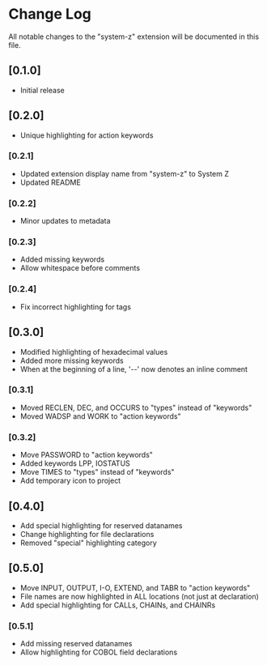 # Change Log

All notable changes to the "system-z" extension will be documented in this file.

## [0.1.0]

- Initial release

## [0.2.0]

- Unique highlighting for action keywords

### [0.2.1]

- Updated extension display name from "system-z" to System Z
- Updated README

### [0.2.2]

- Minor updates to metadata

### [0.2.3]

- Added missing keywords
- Allow whitespace before comments

### [0.2.4]

- Fix incorrect highlighting for tags

## [0.3.0]

- Modified highlighting of hexadecimal values
- Added more missing keywords
- When at the beginning of a line, '--' now denotes an inline comment

### [0.3.1]

- Moved RECLEN, DEC, and OCCURS to "types" instead of "keywords"
- Moved WADSP and WORK to "action keywords"

### [0.3.2]

- Move PASSWORD to "action keywords"
- Added keywords LPP, IOSTATUS
- Move TIMES to "types" instead of "keywords"
- Add temporary icon to project

## [0.4.0]

- Add special highlighting for reserved datanames
- Change highlighting for file declarations
- Removed "special" highlighting category

## [0.5.0]

- Move INPUT, OUTPUT, I-O, EXTEND, and TABR to "action keywords"
- File names are now highlighted in ALL locations (not just at declaration)
- Add special highlighting for CALLs, CHAINs, and CHAINRs

### [0.5.1]

- Add missing reserved datanames
- Allow highlighting for COBOL field declarations
